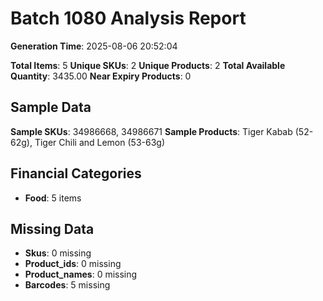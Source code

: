 # Batch 1080 Analysis Report

**Generation Time**: 2025-08-06 20:52:04

**Total Items**: 5
**Unique SKUs**: 2
**Unique Products**: 2
**Total Available Quantity**: 3435.00
**Near Expiry Products**: 0

## Sample Data
**Sample SKUs**: 34986668, 34986671
**Sample Products**: Tiger Kabab (52-62g), Tiger Chili and Lemon (53-63g)

## Financial Categories
- **Food**: 5 items

## Missing Data
- **Skus**: 0 missing
- **Product_ids**: 0 missing
- **Product_names**: 0 missing
- **Barcodes**: 5 missing
